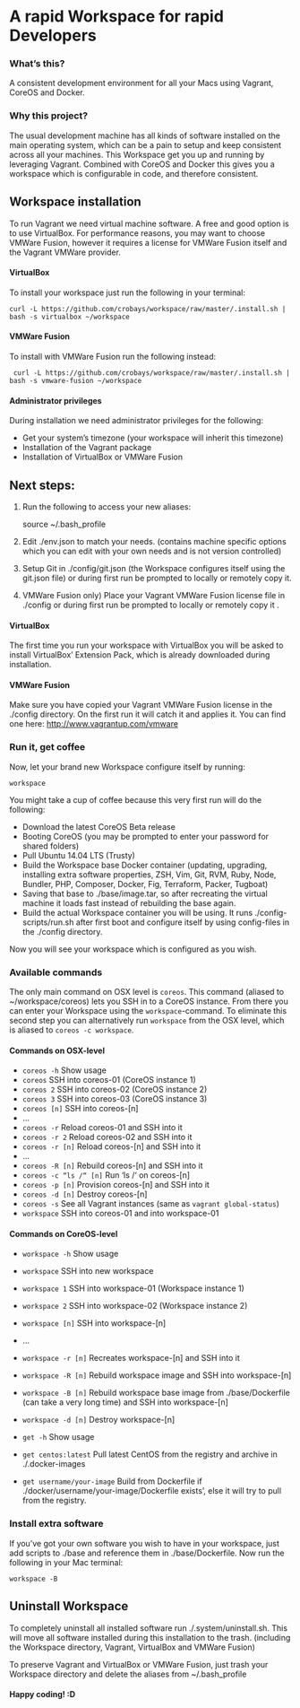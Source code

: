 # A rapid Workspace for rapid Developers

### What’s this?
A consistent development environment for all your Macs using Vagrant, CoreOS and Docker.

### Why this project?
The usual development machine has all kinds of software installed on the main operating system, which can be a pain to setup and keep consistent across all your machines. This Workspace get you up and running by leveraging Vagrant. Combined with CoreOS and Docker this gives you a workspace which is configurable in code, and therefore consistent.

## Workspace installation
To run Vagrant we need virtual machine software. A free and good option is to use VirtualBox. For performance reasons, you may want to choose VMWare Fusion, however it requires a license for VMWare Fusion itself and the Vagrant VMWare provider.

#### VirtualBox
To install your workspace just run the following in your terminal:

	curl -L https://github.com/crobays/workspace/raw/master/.install.sh | bash -s virtualbox ~/workspace

#### VMWare Fusion
To install with VMWare Fusion run the following instead:

	 curl -L https://github.com/crobays/workspace/raw/master/.install.sh | bash -s vmware-fusion ~/workspace

#### Administrator privileges
During installation we need administrator privileges for the following:
- Get your system’s timezone (your workspace will inherit this timezone)
- Installation of the Vagrant package
- Installation of VirtualBox or VMWare Fusion

## Next steps:
1. Run the following to access your new aliases:
	
	source ~/.bash_profile

2. Edit ./env.json to match your needs. (contains machine specific options which you can edit with your own needs and is not version controlled)
3. Setup Git in ./config/git.json (the Workspace configures itself using the git.json file) or during first run be prompted to locally or remotely copy it.
4. VMWare Fusion only) Place your Vagrant VMWare Fusion license file in ./config or during first run be prompted to locally or remotely copy it .

#### VirtualBox
The first time you run your workspace with VirtualBox you will be asked to install VirtualBox’ Extension Pack, which is already downloaded during installation.

#### VMWare Fusion
Make sure you have copied your Vagrant VMWare Fusion license in the ./config directory. On the first run it will catch it and applies it. You can find one here: http://www.vagrantup.com/vmware

### Run it, get coffee
Now, let your brand new Workspace configure itself by running:
	
	workspace

You might take a cup of coffee because this very first run will do the following:
- Download the latest CoreOS Beta release
- Booting CoreOS (you may be prompted to enter your password for shared folders)
- Pull Ubuntu 14.04 LTS (Trusty)
- Build the Workspace base Docker container (updating, upgrading, installing extra software properties, ZSH, Vim, Git, RVM, Ruby, Node,  Bundler, PHP, Composer, Docker, Fig, Terraform, Packer, Tugboat)
- Saving that base to ./base/image.tar, so after recreating the virtual machine it loads fast instead of rebuilding the base again.
- Build the actual Workspace container you will be using. It runs ./config-scripts/run.sh after first boot and configure itself by using config-files in the ./config directory.

Now you will see your workspace which is configured as you wish.

### Available commands
The only main command on OSX level is `coreos`. This command (aliased to ~/workspace/coreos) lets you SSH in to a CoreOS instance. From there you can enter your Workspace using the `workspace`-command. To eliminate this second step you can alternatively run `workspace` from the OSX level, which is aliased to `coreos -c workspace`.

#### Commands on OSX-level
- `coreos -h`					Show usage
- `coreos`  					SSH into coreos-01 (CoreOS instance 1)
- `coreos 2`					SSH into coreos-02 (CoreOS instance 2)
- `coreos 3`					SSH into coreos-03 (CoreOS instance 3)
- `coreos [n]`				SSH into coreos-[n]
- …
- `coreos -r` 				Reload coreos-01 and SSH into it
- `coreos -r 2` 			Reload coreos-02 and SSH into it
- `coreos -r [n]` 		Reload coreos-[n] and SSH into it
- …
- `coreos -R [n]` 		Rebuild coreos-[n] and SSH into it
- `coreos -c “ls /“ [n]`		Run ‘ls /‘ on coreos-[n]
- `coreos -p [n]` 		Provision coreos-[n] and SSH into it
- `coreos -d [n]` 		Destroy coreos-[n]
- `coreos -s` 				See all Vagrant instances (same as `vagrant global-status`)
- `workspace`				SSH into coreos-01 and into workspace-01

#### Commands on CoreOS-level
- `workspace -h`			Show usage
- `workspace`					SSH into new workspace
- `workspace 1`				SSH into workspace-01 (Workspace instance 1)
- `workspace 2`				SSH into workspace-02 (Workspace instance 2)
- `workspace [n]`			SSH into workspace-[n]
- …
- `workspace -r [n]` 	Recreates workspace-[n] and SSH into it
- `workspace -R [n]` 	Rebuild workspace image and SSH into workspace-[n]
- `workspace -B [n]` 	Rebuild workspace base image from ./base/Dockerfile (can take a very long time) and SSH into workspace-[n]
- `workspace -d [n]`  Destroy workspace-[n]

- `get -h`									Show usage
- `get centos:latest`				Pull latest CentOS from the registry and archive in ./.docker-images
- `get username/your-image` Build from Dockerfile if ./docker/username/your-image/Dockerfile exists’, else it will try to pull from the registry.

### Install extra software
If you’ve got your own software you wish to have in your workspace, just add scripts to ./base and reference them in ./base/Dockerfile. Now run the following in your Mac terminal:

	workspace -B

## Uninstall Workspace
To completely uninstall all installed software run ./.system/uninstall.sh. This will move all software installed during this installation to the trash. (including the Workspace directory, Vagrant, VirtualBox and VMWare Fusion)

To preserve Vagrant and VirtualBox or VMWare Fusion, just trash your Workspace directory and delete the aliases from ~/.bash_profile

#### Happy coding! :D